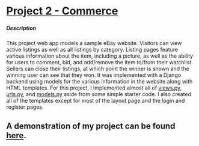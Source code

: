 # [Project 2 - Commerce](https://cs50.harvard.edu/web/2020/projects/2/commerce/)

##### Description
This project web app models a sample eBay website.  Visitors can view active listings as well as all listings by category.  Listing pages feature various information about the item, including a picture, as well as the ability for users to comment, bid, and add/remove the item to/from their watchlist.  Sellers can close their listings, at which point the winner is shown and the winning user can see that they won.  It was implemented with a Django backend using models for the various information in the website along with HTML templates.  For this project, I implemented almost all of [views.py](auctions/views.py), [urls.py](auctions/urls.py), and [models.py](auctions/models.py) aside from some simple starter code.  I also created all of the templates except for most of the layout page and the login and register pages.

## A demonstration of my project can be found [here](https://youtu.be/Cp_peL73FUM).
